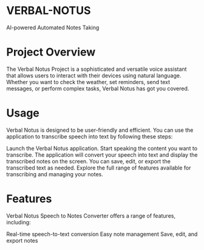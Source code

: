 # VERBAL-NOTUS
AI-powered Automated Notes Taking

# Project Overview

The Verbal Notus Project is a sophisticated and versatile voice assistant that allows users to interact with their devices using natural language.
Whether you want to check the weather, set reminders, send text messages, or perform complex tasks, Verbal Notus has got you covered. 

# Usage

Verbal Notus is designed to be user-friendly and efficient. You can use the application to transcribe speech into text by following these steps:

Launch the Verbal Notus application.
Start speaking the content you want to transcribe.
The application will convert your speech into text and display the transcribed notes on the screen.
You can save, edit, or export the transcribed text as needed.
Explore the full range of features available for transcribing and managing your notes.

# Features

Verbal Notus Speech to Notes Converter offers a range of features, including:

Real-time speech-to-text conversion
Easy note management
Save, edit, and export notes

